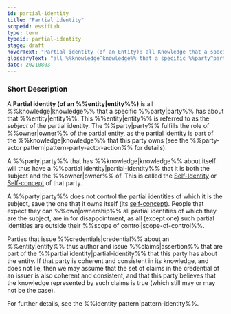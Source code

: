 ```yaml
---
id: partial-identity
title: "Partial identity"
scopeid: essifLab
type: term
typeid: partial-identity
stage: draft
hoverText: "Partial identity (of an Entity): all Knowledge that a specific Party (= the Owner of the partial identity) has about that Entity (= the 'subject' of the partial identity)."
glossaryText: "all %%knowledge^knowledge%% that a specific %%party^party%% (= the %%owner^owner%% of the partial identity) has about that %%entity^entity%% (= the 'subject' of the partial identity)."
date: 20210803
---
```


### Short Description
A **Partial identity (of an %%entity|entity%%)** is all %%knowledge|knowledge%% that a specific %%party|party%% has about that %%entity|entity%%. This %%entity|entity%% is referred to as the *subject* of the partial identity. The %%party|party%% fulfills the role of %%owner|owner%% of the partial entity, as the partial identity is part of the %%knowledge|knowledge%% that this party owns (see the %%party-actor pattern|pattern-party-actor-action%% for details).

A %%party|party%% that has %%knowledge|knowledge%% about itself will thus have a %%partial identity|partial-identity%% that it is both the subject and the %%owner|owner%% of. This is called the [Self-Identity](https://en.wikipedia.org/wiki/Self-concept) or [Self-concept](https://en.wikipedia.org/wiki/Self-concept) of that party.

A %%party|party%% does not control the partial identities of which it is the subject, save the one that it owns itself (its [self-concept](https://en.wikipedia.org/wiki/Self-concept)). People that expect they can %%own|ownership%% all partial identities of which they are the subject, are in for disappointment, as all (except one) such partial identities are outside their %%scope of control|scope-of-control%%.

Parties that issue %%credentials|credential%% about an %%entity|entity%% thus author and issue %%claims|assertion%% that are part of the %%partial identity|partial-identity%% that this party has about the entity. If that party is coherent and consistent in its knowledge, and does not lie, then we may assume that the set of claims in the credential of an issuer is also coherent and consistent, and that this party believes that the knowledge represented by such claims is true (which still may or may not be the case).

For further details, see the %%identity pattern|pattern-identity%%.
